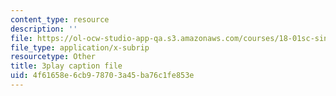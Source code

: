 ```yaml
---
content_type: resource
description: ''
file: https://ol-ocw-studio-app-qa.s3.amazonaws.com/courses/18-01sc-single-variable-calculus-fall-2010/4f61658e6cb978703a45ba76c1fe853e_eHJuAByQf5A.srt
file_type: application/x-subrip
resourcetype: Other
title: 3play caption file
uid: 4f61658e-6cb9-7870-3a45-ba76c1fe853e
---
```

